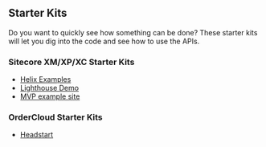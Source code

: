 ## Starter Kits

Do you want to quickly see how something can be done? These starter kits will let you dig into the code and see how to use the APIs.

### Sitecore XM/XP/XC Starter Kits

- [Helix Examples]()
- [Lighthouse Demo]()
- [MVP example site]()

### OrderCloud Starter Kits

- [Headstart]()
